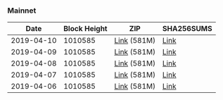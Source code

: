 ### Mainnet

|    Date    | Block Height | ZIP | SHA256SUMS |
| ---------- | ------------ | --- | ---------- |
| 2019-04-10 | 1010585 | [Link](https://s3-ap-southeast-2.amazonaws.com/ion-bootstrap/mainnet/2019-04-10/bootstrap.dat.zip) (581M) | [Link](https://s3-ap-southeast-2.amazonaws.com/ion-bootstrap/mainnet/2019-04-10/SHA256SUMS) |
| 2019-04-09 | 1010585 | [Link](https://s3-ap-southeast-2.amazonaws.com/ion-bootstrap/mainnet/2019-04-09/bootstrap.dat.zip) (581M) | [Link](https://s3-ap-southeast-2.amazonaws.com/ion-bootstrap/mainnet/2019-04-09/SHA256SUMS) |
| 2019-04-08 | 1010585 | [Link](https://s3-ap-southeast-2.amazonaws.com/ion-bootstrap/mainnet/2019-04-08/bootstrap.dat.zip) (581M) | [Link](https://s3-ap-southeast-2.amazonaws.com/ion-bootstrap/mainnet/2019-04-08/SHA256SUMS) |
| 2019-04-07 | 1010585 | [Link](https://s3-ap-southeast-2.amazonaws.com/ion-bootstrap/mainnet/2019-04-07/bootstrap.dat.zip) (581M) | [Link](https://s3-ap-southeast-2.amazonaws.com/ion-bootstrap/mainnet/2019-04-07/SHA256SUMS) |
| 2019-04-06 | 1010585 | [Link](https://s3-ap-southeast-2.amazonaws.com/ion-bootstrap/mainnet/2019-04-06/bootstrap.dat.zip) (581M) | [Link](https://s3-ap-southeast-2.amazonaws.com/ion-bootstrap/mainnet/2019-04-06/SHA256SUMS) |
